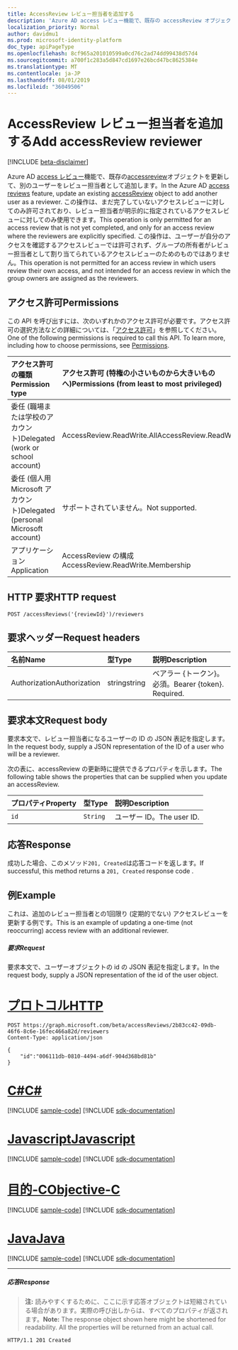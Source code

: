 ```yaml
---
title: AccessReview レビュー担当者を追加する
description: 'Azure AD access レビュー機能で、既存の accessReview オブジェクトを更新して、別のユーザーをレビュー担当者として追加します。  この操作は、まだ完了していないアクセスレビューに対してのみ許可されており、レビュー担当者が明示的に指定されているアクセスレビューに対してのみ使用できます。 この操作は、ユーザーが自分のアクセスを確認するアクセスレビューでは許可されず、グループの所有者がレビュー担当者として割り当てられているアクセスレビューのためのものではありません。 '
localization_priority: Normal
author: davidmu1
ms.prod: microsoft-identity-platform
doc_type: apiPageType
ms.openlocfilehash: 8cf965a201010599a0cd76c2ad74dd99438d57d4
ms.sourcegitcommit: a700f1c283a5d847cd1697e26bcd47bc8625384e
ms.translationtype: MT
ms.contentlocale: ja-JP
ms.lasthandoff: 08/01/2019
ms.locfileid: "36049506"
---
```

# <a name="add-accessreview-reviewer"></a><span data-ttu-id="6095a-105">AccessReview レビュー担当者を追加する</span><span class="sxs-lookup"><span data-stu-id="6095a-105">Add accessReview reviewer</span></span>

[!INCLUDE [beta-disclaimer](../../includes/beta-disclaimer.md)]

<span data-ttu-id="6095a-106">Azure AD [access レビュー](../resources/accessreviews-root.md)機能で、既存の[accessreview](../resources/accessreview.md)オブジェクトを更新して、別のユーザーをレビュー担当者として追加します。</span><span class="sxs-lookup"><span data-stu-id="6095a-106">In the Azure AD [access reviews](../resources/accessreviews-root.md) feature, update an existing [accessReview](../resources/accessreview.md) object to add another user as a reviewer.</span></span>  <span data-ttu-id="6095a-107">この操作は、まだ完了していないアクセスレビューに対してのみ許可されており、レビュー担当者が明示的に指定されているアクセスレビューに対してのみ使用できます。</span><span class="sxs-lookup"><span data-stu-id="6095a-107">This operation is only permitted for an access review that is not yet completed, and only for an access review where the reviewers are explicitly specified.</span></span> <span data-ttu-id="6095a-108">この操作は、ユーザーが自分のアクセスを確認するアクセスレビューでは許可されず、グループの所有者がレビュー担当者として割り当てられているアクセスレビューのためのものではありません。</span><span class="sxs-lookup"><span data-stu-id="6095a-108">This operation is not permitted for an access review in which users review their own access, and not intended for an access review in which the group owners are assigned as the reviewers.</span></span> 


## <a name="permissions"></a><span data-ttu-id="6095a-109">アクセス許可</span><span class="sxs-lookup"><span data-stu-id="6095a-109">Permissions</span></span>
<span data-ttu-id="6095a-p103">この API を呼び出すには、次のいずれかのアクセス許可が必要です。アクセス許可の選択方法などの詳細については、「[アクセス許可](/graph/permissions-reference)」を参照してください。</span><span class="sxs-lookup"><span data-stu-id="6095a-p103">One of the following permissions is required to call this API. To learn more, including how to choose permissions, see [Permissions](/graph/permissions-reference).</span></span>

|<span data-ttu-id="6095a-112">アクセス許可の種類</span><span class="sxs-lookup"><span data-stu-id="6095a-112">Permission type</span></span>                        | <span data-ttu-id="6095a-113">アクセス許可 (特権の小さいものから大きいものへ)</span><span class="sxs-lookup"><span data-stu-id="6095a-113">Permissions (from least to most privileged)</span></span>              |
|:--------------------------------------|:---------------------------------------------------------|
|<span data-ttu-id="6095a-114">委任 (職場または学校のアカウント)</span><span class="sxs-lookup"><span data-stu-id="6095a-114">Delegated (work or school account)</span></span>     | <span data-ttu-id="6095a-115">AccessReview.ReadWrite.All</span><span class="sxs-lookup"><span data-stu-id="6095a-115">AccessReview.ReadWrite.All</span></span> |
|<span data-ttu-id="6095a-116">委任 (個人用 Microsoft アカウント)</span><span class="sxs-lookup"><span data-stu-id="6095a-116">Delegated (personal Microsoft account)</span></span> | <span data-ttu-id="6095a-117">サポートされていません。</span><span class="sxs-lookup"><span data-stu-id="6095a-117">Not supported.</span></span> |
|<span data-ttu-id="6095a-118">アプリケーション</span><span class="sxs-lookup"><span data-stu-id="6095a-118">Application</span></span>                            | <span data-ttu-id="6095a-119">AccessReview の構成</span><span class="sxs-lookup"><span data-stu-id="6095a-119">AccessReview.ReadWrite.Membership</span></span> |

## <a name="http-request"></a><span data-ttu-id="6095a-120">HTTP 要求</span><span class="sxs-lookup"><span data-stu-id="6095a-120">HTTP request</span></span>
<!-- { "blockType": "ignored" } -->
```http
POST /accessReviews('{reviewId}')/reviewers
```
## <a name="request-headers"></a><span data-ttu-id="6095a-121">要求ヘッダー</span><span class="sxs-lookup"><span data-stu-id="6095a-121">Request headers</span></span>
| <span data-ttu-id="6095a-122">名前</span><span class="sxs-lookup"><span data-stu-id="6095a-122">Name</span></span>         | <span data-ttu-id="6095a-123">型</span><span class="sxs-lookup"><span data-stu-id="6095a-123">Type</span></span>        | <span data-ttu-id="6095a-124">説明</span><span class="sxs-lookup"><span data-stu-id="6095a-124">Description</span></span> |
|:-------------|:------------|:------------|
| <span data-ttu-id="6095a-125">Authorization</span><span class="sxs-lookup"><span data-stu-id="6095a-125">Authorization</span></span> | <span data-ttu-id="6095a-126">string</span><span class="sxs-lookup"><span data-stu-id="6095a-126">string</span></span> | <span data-ttu-id="6095a-p104">ベアラー \{トークン\}。必須。</span><span class="sxs-lookup"><span data-stu-id="6095a-p104">Bearer \{token\}. Required.</span></span> |

## <a name="request-body"></a><span data-ttu-id="6095a-129">要求本文</span><span class="sxs-lookup"><span data-stu-id="6095a-129">Request body</span></span>
<span data-ttu-id="6095a-130">要求本文で、レビュー担当者になるユーザーの ID の JSON 表記を指定します。</span><span class="sxs-lookup"><span data-stu-id="6095a-130">In the request body, supply a JSON representation of the ID of a user who will be a reviewer.</span></span>

<span data-ttu-id="6095a-131">次の表に、accessReview の更新時に提供できるプロパティを示します。</span><span class="sxs-lookup"><span data-stu-id="6095a-131">The following table shows the properties that can be supplied when you update an accessReview.</span></span>

| <span data-ttu-id="6095a-132">プロパティ</span><span class="sxs-lookup"><span data-stu-id="6095a-132">Property</span></span>     | <span data-ttu-id="6095a-133">型</span><span class="sxs-lookup"><span data-stu-id="6095a-133">Type</span></span>        | <span data-ttu-id="6095a-134">説明</span><span class="sxs-lookup"><span data-stu-id="6095a-134">Description</span></span> |
|:-------------|:------------|:------------|
| `id`        | `String`   | <span data-ttu-id="6095a-135">ユーザー ID。</span><span class="sxs-lookup"><span data-stu-id="6095a-135">The user ID.</span></span>|


## <a name="response"></a><span data-ttu-id="6095a-136">応答</span><span class="sxs-lookup"><span data-stu-id="6095a-136">Response</span></span>
<span data-ttu-id="6095a-137">成功した場合、このメソッド`201, Created`は応答コードを返します。</span><span class="sxs-lookup"><span data-stu-id="6095a-137">If successful, this method returns a `201, Created` response code .</span></span>

## <a name="example"></a><span data-ttu-id="6095a-138">例</span><span class="sxs-lookup"><span data-stu-id="6095a-138">Example</span></span>

<span data-ttu-id="6095a-139">これは、追加のレビュー担当者との1回限り (定期的でない) アクセスレビューを更新する例です。</span><span class="sxs-lookup"><span data-stu-id="6095a-139">This is an example of updating a one-time (not reoccurring) access review with an additional reviewer.</span></span>

##### <a name="request"></a><span data-ttu-id="6095a-140">要求</span><span class="sxs-lookup"><span data-stu-id="6095a-140">Request</span></span>
<span data-ttu-id="6095a-141">要求本文で、ユーザーオブジェクトの id の JSON 表記を指定します。</span><span class="sxs-lookup"><span data-stu-id="6095a-141">In the request body, supply a JSON representation of the id of the user object.</span></span>


# <a name="httptabhttp"></a>[<span data-ttu-id="6095a-142">プロトコル</span><span class="sxs-lookup"><span data-stu-id="6095a-142">HTTP</span></span>](#tab/http)
<!-- {
  "blockType": "request",
  "name": "add_accessReview_reviewer"
}-->
```http
POST https://graph.microsoft.com/beta/accessReviews/2b83cc42-09db-46f6-8c6e-16fec466a82d/reviewers
Content-Type: application/json

{
    "id":"006111db-0810-4494-a6df-904d368bd81b"
}
```
# <a name="ctabcsharp"></a>[<span data-ttu-id="6095a-143">C#</span><span class="sxs-lookup"><span data-stu-id="6095a-143">C#</span></span>](#tab/csharp)
[!INCLUDE [sample-code](../includes/snippets/csharp/add-accessreview-reviewer-csharp-snippets.md)]
[!INCLUDE [sdk-documentation](../includes/snippets/snippets-sdk-documentation-link.md)]

# <a name="javascripttabjavascript"></a>[<span data-ttu-id="6095a-144">Javascript</span><span class="sxs-lookup"><span data-stu-id="6095a-144">Javascript</span></span>](#tab/javascript)
[!INCLUDE [sample-code](../includes/snippets/javascript/add-accessreview-reviewer-javascript-snippets.md)]
[!INCLUDE [sdk-documentation](../includes/snippets/snippets-sdk-documentation-link.md)]

# <a name="objective-ctabobjc"></a>[<span data-ttu-id="6095a-145">目的-C</span><span class="sxs-lookup"><span data-stu-id="6095a-145">Objective-C</span></span>](#tab/objc)
[!INCLUDE [sample-code](../includes/snippets/objc/add-accessreview-reviewer-objc-snippets.md)]
[!INCLUDE [sdk-documentation](../includes/snippets/snippets-sdk-documentation-link.md)]

# <a name="javatabjava"></a>[<span data-ttu-id="6095a-146">Java</span><span class="sxs-lookup"><span data-stu-id="6095a-146">Java</span></span>](#tab/java)
[!INCLUDE [sample-code](../includes/snippets/java/add-accessreview-reviewer-java-snippets.md)]
[!INCLUDE [sdk-documentation](../includes/snippets/snippets-sdk-documentation-link.md)]

---


##### <a name="response"></a><span data-ttu-id="6095a-147">応答</span><span class="sxs-lookup"><span data-stu-id="6095a-147">Response</span></span>
><span data-ttu-id="6095a-p105">**注:** 読みやすくするために、ここに示す応答オブジェクトは短縮されている場合があります。実際の呼び出しからは、すべてのプロパティが返されます。</span><span class="sxs-lookup"><span data-stu-id="6095a-p105">**Note:** The response object shown here might be shortened for readability. All the properties will be returned from an actual call.</span></span>
<!-- {
  "blockType": "response",
  "truncated": true
} -->
```http
HTTP/1.1 201 Created
```

<!--
{
  "type": "#page.annotation",
  "description": "Add accessReview reviewer",
  "keywords": "",
  "section": "documentation",
  "tocPath": "",
  "suppressions": [
  ]
}
-->
